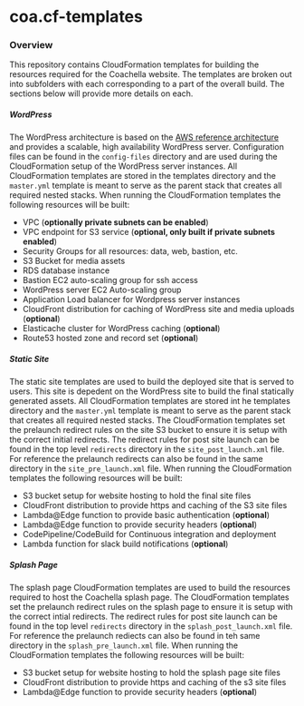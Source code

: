 # coa.cf-templates
### Overview
This repository contains CloudFormation templates for building the resources required for the Coachella website. The templates are broken out into subfolders with each corresponding to a part of the overall build. The sections below will provide more details on each.

##### WordPress
The WordPress architecture is based on the [AWS reference architecture](https://github.com/aws-samples/aws-refarch-wordpress) and provides a scalable, high availability WordPress server. Configuration files can be found in the `config-files` directory and are used during the CloudFormation setup of the WordPress server instances. All CloudFormation templates are stored in the templates directory and the `master.yml` template is meant to serve as the parent stack that creates all required nested stacks. When running the CloudFormation templates the following resources will be built:
* VPC (**optionally private subnets can be enabled**)
* VPC endpoint for S3 service (**optional, only built if private subnets enabled**)
* Security Groups for all resources: data, web, bastion, etc.
* S3 Bucket for media assets
* RDS database instance
* Bastion EC2 auto-scaling group for ssh access
* WordPress server EC2 Auto-scaling group
* Application Load balancer for Wordpress server instances
* CloudFront distribution for caching of WordPress site and media uploads (**optional**)
* Elasticache cluster for WordPress caching (**optional**)
* Route53 hosted zone and record set (**optional**)

##### Static Site
The static site templates are used to build the deployed site that is served to users. This site is depedent on the WordPress site to build the final statically generated assets. All CloudFormation templates are stored int he templates directory and the `master.yml` template is meant to serve as the parent stack that creates all required nested stacks. The CloudFormation templates set the prelaunch redirect rules on the site S3 bucket to ensure it is setup with the correct initial redirects. The redirect rules for post site launch can be found in the top level `redirects` directory in the `site_post_launch.xml` file. For reference the prelaunch redirects can also be found in the same directory in the `site_pre_launch.xml` file. When running the CloudFormation templates the following resources will be built:
* S3 bucket setup for website hosting to hold the final site files
* CloudFront distribution to provide https and caching of the S3 site files
* Lambda@Edge function to provide basic authentication (**optional**)
* Lambda@Edge function to provide security headers (**optional**)
* CodePipeline/CodeBuild for Continuous integration and deployment
* Lambda function for slack build notifications (**optional**)

##### Splash Page
The splash page CloudFormation templates are used to build the resources required to host the Coachella splash page. The CloudFormation templates set the prelaunch redirect rules on the splash page to ensure it is setup with the correct intial redirects. The redirect rules for post site launch can be found in the top level `redirects` directory in the `splash_post_launch.xml` file. For reference the prelaunch rediects can also be found in teh same directory in the `splash_pre_launch.xml` file. When running the CloudFormation templates the following resources will be built:
* S3 bucket setup for website hosting to hold the splash page site files
* CloudFront distribution to provide https and caching of the s3 site files
* Lambda@Edge function to provide security headers (**optional**)

